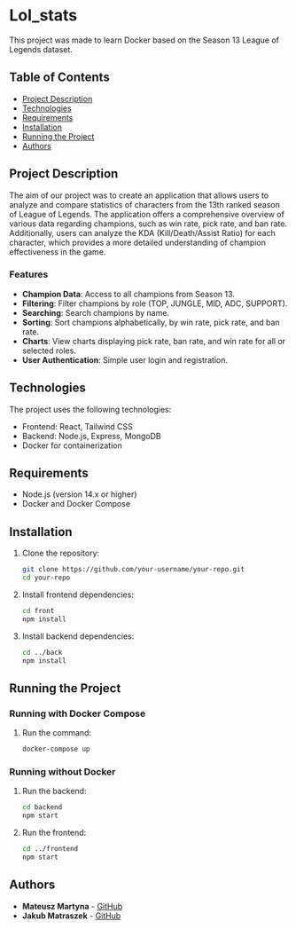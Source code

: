 # Lol_stats

This project was made to learn Docker based on the Season 13 League of Legends dataset.

## Table of Contents

- [Project Description](#project-description)
- [Technologies](#technologies)
- [Requirements](#requirements)
- [Installation](#installation)
- [Running the Project](#running-the-project)
- [Authors](#authors)

## Project Description

The aim of our project was to create an application that allows users to analyze and compare statistics of characters from the 13th ranked season of League of Legends. The application offers a comprehensive overview of various data regarding champions, such as win rate, pick rate, and ban rate. Additionally, users can analyze the KDA (Kill/Death/Assist Ratio) for each character, which provides a more detailed understanding of champion effectiveness in the game.

### Features

- **Champion Data**: Access to all champions from Season 13.
- **Filtering**: Filter champions by role (TOP, JUNGLE, MID, ADC, SUPPORT).
- **Searching**: Search champions by name.
- **Sorting**: Sort champions alphabetically, by win rate, pick rate, and ban rate.
- **Charts**: View charts displaying pick rate, ban rate, and win rate for all or selected roles.
- **User Authentication**: Simple user login and registration.


## Technologies

The project uses the following technologies:

- Frontend: React, Tailwind CSS
- Backend: Node.js, Express, MongoDB
- Docker for containerization

## Requirements

- Node.js (version 14.x or higher)
- Docker and Docker Compose

## Installation

1. Clone the repository:
    ```bash
    git clone https://github.com/your-username/your-repo.git
    cd your-repo
    ```

2. Install frontend dependencies:
    ```bash
    cd front
    npm install
    ```

3. Install backend dependencies:
    ```bash
    cd ../back
    npm install
    ```

## Running the Project

### Running with Docker Compose

1. Run the command:
    ```bash
    docker-compose up
    ```

### Running without Docker

1. Run the backend:
    ```bash
    cd backend
    npm start
    ```

2. Run the frontend:
    ```bash
    cd ../frontend
    npm start
    ```

## Authors

- **Mateusz Martyna** - [GitHub](https://github.com/MenLine1)
- **Jakub Matraszek** - [GitHub](https://github.com/Maatras)
